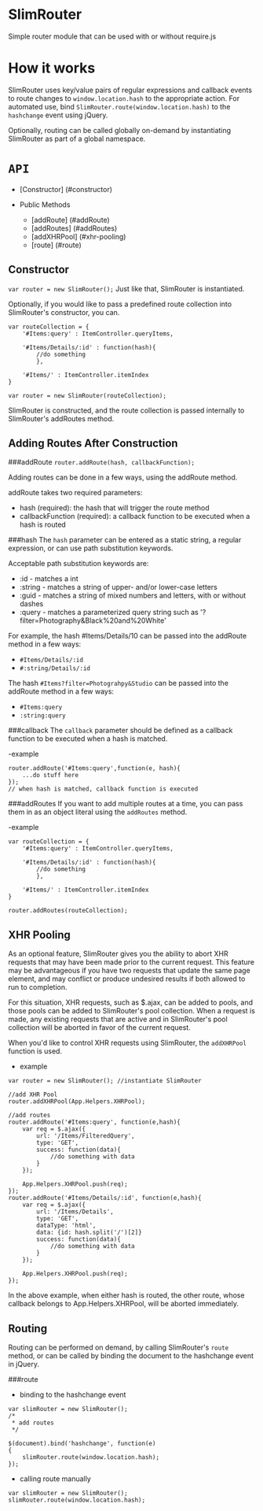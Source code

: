 SlimRouter
======

Simple router module that can be used with or without require.js

# How it works
SlimRouter uses key/value pairs of regular expressions and callback events to route changes to ```window.location.hash``` to the appropriate action. For automated use, bind ```SlimRouter.route(window.location.hash)``` to the ```hashchange``` event using jQuery.

Optionally, routing can be called globally on-demand by instantiating SlimRouter as part of a global namespace.

# `API`
- [Constructor] (#constructor)

- Public Methods
	* [addRoute] (#addRoute)
	* [addRoutes] (#addRoutes)
	* [addXHRPool] (#xhr-pooling)
	* [route] (#route)

## Constructor

```var router = new SlimRouter();```
Just like that, SlimRouter is instantiated.

Optionally, if you would like to pass a predefined route collection into SlimRouter's constructor, you can.
```
var routeCollection = {
	'#Items:query' : ItemController.queryItems,
	
	'#Items/Details/:id' : function(hash){
		//do something
		},
	
	'#Items/' : ItemController.itemIndex
}

var router = new SlimRouter(routeCollection);
```
SlimRouter is constructed, and the route collection is passed internally to SlimRouter's addRoutes method.


## Adding Routes After Construction

###addRoute
```router.addRoute(hash, callbackFunction);```

Adding routes can be done in a few ways, using the addRoute method.

addRoute takes two required parameters: 
- hash (required): the hash that will trigger the route method
- callbackFunction (required): a callback function to be executed when a hash is routed

###hash
The ```hash``` parameter can be entered as a static string, a regular expression, or can use path substitution keywords. 

Acceptable path substitution keywords are:
- :id - matches a int
- :string - matches a string of upper- and/or lower-case letters
- :guid - matches a string of mixed numbers and letters, with or without dashes
- :query - matches a parameterized query string such as '?filter=Photography&Black%20and%20White'

For example, the hash #Items/Details/10 can be passed into the addRoute method in a few ways:

- ```#Items/Details/:id```
- ```#:string/Details/:id```

The hash ```#Items?filter=Photograhpy&Studio``` can be passed into the addRoute method in a few ways:

- ```#Items:query```
- ```:string:query```

###callback
The ```callback``` parameter should be defined as a callback function to be executed when a hash is matched.

-example 
``` 
router.addRoute('#Items:query',function(e, hash){
	...do stuff here
});
// when hash is matched, callback function is executed
```


###addRoutes
If you want to add multiple routes at a time, you can pass them in as an object literal using the ```addRoutes``` method.

-example
```
var routeCollection = {
	'#Items:query' : ItemController.queryItems,
	
	'#Items/Details/:id' : function(hash){
		//do something
		},
	
	'#Items/' : ItemController.itemIndex
}

router.addRoutes(routeCollection);
```

## XHR Pooling
As an optional feature, SlimRouter gives you the ability to abort XHR requests that may have been made prior to the current request. This feature may be advantageous if you have two requests that update the same page element, and may conflict or produce undesired results if both allowed to run to completion.

For this situation, XHR requests, such as $.ajax, can be added to pools, and those pools can be added to SlimRouter's pool collection. When a request is made, any existing requests that are active and in SlimRouter's pool collection will be aborted in favor of the current request.

When you'd like to control XHR requests using SlimRouter, the ```addXHRPool``` function is used.

- example

```
var router = new SlimRouter(); //instantiate SlimRouter

//add XHR Pool
router.addXHRPool(App.Helpers.XHRPool);

//add routes
router.addRoute('#Items:query', function(e,hash){
	var req = $.ajax({
		url: '/Items/FilteredQuery',
		type: 'GET',
		success: function(data){
			//do something with data
		}
	});

	App.Helpers.XHRPool.push(req);
});
router.addRoute('#Items/Details/:id', function(e,hash){
	var req = $.ajax({
		url: '/Items/Details',
		type: 'GET',
		dataType: 'html',
		data: {id: hash.split('/')[2]}
		success: function(data){
			//do something with data
		}
	});

	App.Helpers.XHRPool.push(req);
});
```

In the above example, when either hash is routed, the other route, whose callback belongs to App.Helpers.XHRPool, will be aborted immediately.

## Routing
Routing can be performed on demand, by calling SlimRouter's ```route``` method, or can be called by binding the document to the hashchange event in jQuery.

###route

- binding to the hashchange event

```
var slimRouter = new SlimRouter();
/*
 * add routes
 */

$(document).bind('hashchange', function(e)
{
	slimRouter.route(window.location.hash);
});
```

- calling route manually

```
var slimRouter = new SlimRouter();
slimRouter.route(window.location.hash);
```


